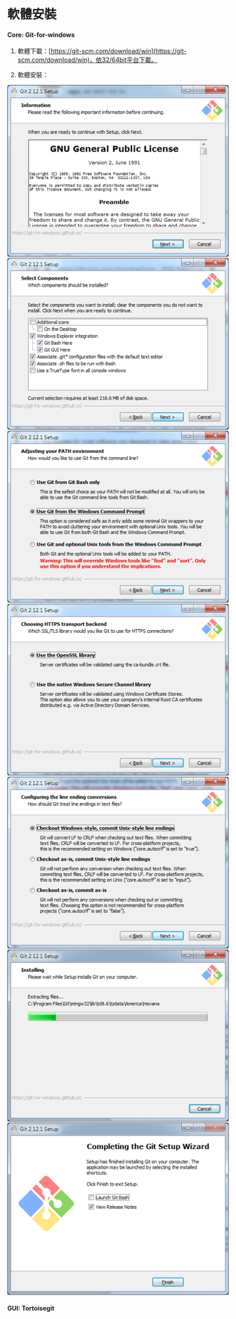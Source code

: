 # 軟體安裝

#### Core: Git-for-windows

1. 軟體下載：[https://git-scm.com/download/win](https://git-scm.com/download/win)，依32/64bit平台下載。

2. 軟體安裝：

![](/assets/import.png)![](/assets/git-setup-02.png)![](/assets/git-setup-03import.png)![](/assets/git-setup-04.png)![](/assets/git-setup-05.png)![](/assets/git-setup-06.png)![](/assets/git-setup-07.png)



#### GUI: Tortoisegit



